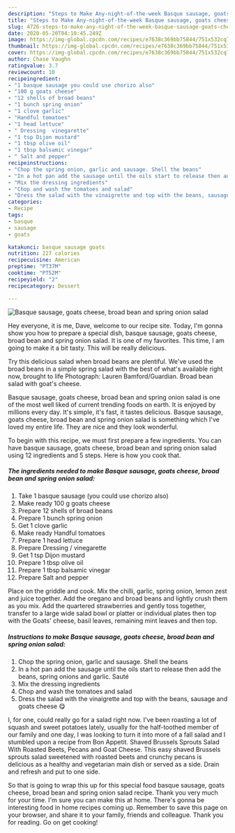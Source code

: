 ```yaml
---
description: "Steps to Make Any-night-of-the-week Basque sausage, goats cheese, broad bean and spring onion salad"
title: "Steps to Make Any-night-of-the-week Basque sausage, goats cheese, broad bean and spring onion salad"
slug: 4726-steps-to-make-any-night-of-the-week-basque-sausage-goats-cheese-broad-bean-and-spring-onion-salad
date: 2020-05-20T04:10:45.249Z
image: https://img-global.cpcdn.com/recipes/e7638c369bb75844/751x532cq70/basque-sausage-goats-cheese-broad-bean-and-spring-onion-salad-recipe-main-photo.jpg
thumbnail: https://img-global.cpcdn.com/recipes/e7638c369bb75844/751x532cq70/basque-sausage-goats-cheese-broad-bean-and-spring-onion-salad-recipe-main-photo.jpg
cover: https://img-global.cpcdn.com/recipes/e7638c369bb75844/751x532cq70/basque-sausage-goats-cheese-broad-bean-and-spring-onion-salad-recipe-main-photo.jpg
author: Chase Vaughn
ratingvalue: 3.7
reviewcount: 10
recipeingredient:
- "1 basque sausage you could use chorizo also"
- "100 g goats cheese"
- "12 shells of broad beans"
- "1 bunch spring onion"
- "1 clove garlic"
- "Handful tomatoes"
- "1 head lettuce"
- " Dressing  vinegarette"
- "1 tsp Dijon mustard"
- "1 tbsp olive oil"
- "1 tbsp balsamic vinegar"
- " Salt and pepper"
recipeinstructions:
- "Chop the spring onion, garlic and sausage. Shell the beans"
- "In a hot pan add the sausage until the oils start to release then add the beans, spring onions and garlic. Sauté"
- "Mix the dressing ingredients"
- "Chop and wash the tomatoes and salad"
- "Dress the salad with the vinaigrette and top with the beans, sausage and goats cheese 😋"
categories:
- Recipe
tags:
- basque
- sausage
- goats

katakunci: basque sausage goats 
nutrition: 227 calories
recipecuisine: American
preptime: "PT37M"
cooktime: "PT52M"
recipeyield: "2"
recipecategory: Dessert

---
```



![Basque sausage, goats cheese, broad bean and spring onion salad](https://img-global.cpcdn.com/recipes/e7638c369bb75844/751x532cq70/basque-sausage-goats-cheese-broad-bean-and-spring-onion-salad-recipe-main-photo.jpg)

Hey everyone, it is me, Dave, welcome to our recipe site. Today, I'm gonna show you how to prepare a special dish, basque sausage, goats cheese, broad bean and spring onion salad. It is one of my favorites. This time, I am going to make it a bit tasty. This will be really delicious.

Try this delicious salad when broad beans are plentiful. We&#39;ve used the broad beans in a simple spring salad with the best of what&#39;s available right now, brought to life Photograph: Lauren Bamford/Guardian. Broad bean salad with goat&#39;s cheese.

Basque sausage, goats cheese, broad bean and spring onion salad is one of the most well liked of current trending foods on earth. It is enjoyed by millions every day. It's simple, it's fast, it tastes delicious. Basque sausage, goats cheese, broad bean and spring onion salad is something which I've loved my entire life. They are nice and they look wonderful.


To begin with this recipe, we must first prepare a few ingredients. You can have basque sausage, goats cheese, broad bean and spring onion salad using 12 ingredients and 5 steps. Here is how you cook that.

<!--inarticleads1-->

##### The ingredients needed to make Basque sausage, goats cheese, broad bean and spring onion salad:

1. Take 1 basque sausage (you could use chorizo also)
1. Make ready 100 g goats cheese
1. Prepare 12 shells of broad beans
1. Prepare 1 bunch spring onion
1. Get 1 clove garlic
1. Make ready Handful tomatoes
1. Prepare 1 head lettuce
1. Prepare  Dressing / vinegarette
1. Get 1 tsp Dijon mustard
1. Prepare 1 tbsp olive oil
1. Prepare 1 tbsp balsamic vinegar
1. Prepare  Salt and pepper


Place on the griddle and cook. Mix the chilli, garlic, spring onion, lemon zest and juice together. Add the oregano and broad beans and lightly crush them as you mix. Add the quartered strawberries and gently toss together, transfer to a large wide salad bowl or platter or individual plates then top with the Goats&#39; cheese, basil leaves, remaining mint leaves and then top. 

<!--inarticleads2-->

##### Instructions to make Basque sausage, goats cheese, broad bean and spring onion salad:

1. Chop the spring onion, garlic and sausage. Shell the beans
1. In a hot pan add the sausage until the oils start to release then add the beans, spring onions and garlic. Sauté
1. Mix the dressing ingredients
1. Chop and wash the tomatoes and salad
1. Dress the salad with the vinaigrette and top with the beans, sausage and goats cheese 😋


I, for one, could really go for a salad right now. I&#39;ve been roasting a lot of squash and sweet potatoes lately, usually for the half-toothed member of our family and one day, I was looking to turn it into more of a fall salad and I stumbled upon a recipe from Bon Appetit. Shaved Brussels Sprouts Salad With Roasted Beets, Pecans and Goat Cheese. This easy shaved Brussels sprouts salad sweetened with roasted beets and crunchy pecans is delicious as a healthy and vegetarian main dish or served as a side. Drain and refresh and put to one side. 

So that is going to wrap this up for this special food basque sausage, goats cheese, broad bean and spring onion salad recipe. Thank you very much for your time. I'm sure you can make this at home. There's gonna be interesting food in home recipes coming up. Remember to save this page on your browser, and share it to your family, friends and colleague. Thank you for reading. Go on get cooking!
